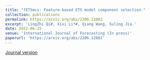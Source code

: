 ```yaml
---
title: "fETSmcs: Feature-based ETS model component selection."
collection: publications
permalink: https://arxiv.org/abs/2206.12882
excerpt: 'LingZhi Qi#, Xixi Li*#, Qiang Wang, Suling Jia.'
date: 2022-06-25
venue: 'International Journal of Forecasting (In press)'
paperurl: 'https://arxiv.org/abs/2206.12882'
---
```

[Journal version](chrome-extension://efaidnbmnnnibpcajpcglclefindmkaj/viewer.html?pdfurl=https%3A%2F%2Fwww.tandfonline.com%2Fdoi%2Fpdf%2F10.1080%2F00207543.2021.2022800%3Fcasa_token%3DUvM0PEcdewwAAAAA%3AP6hH7MCKMA4dPtAJtKjN7Z4M-0YbPhEgJRXrFYg2kL6-LAqPrEsAem-G8IWfRt565XviksfLbkV2gQ)
